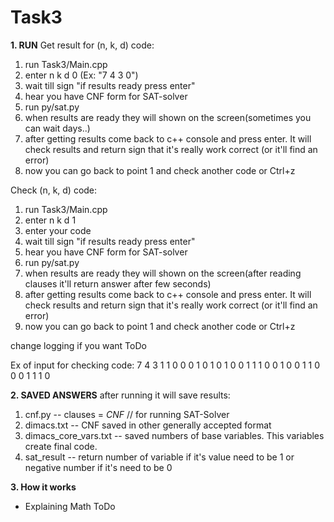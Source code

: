 # Task3

**1. RUN**
Get result for (n, k, d) code:
1. run Task3/Main.cpp
2. enter n k d 0 (Ex: "7 4 3 0")
3. wait till sign "if results ready press enter"
4. hear you have CNF form for SAT-solver
5. run py/sat.py
6. when results are ready they will shown on the screen(sometimes you can wait days..)
7. after getting results come back to c++ console and press enter. It will check results and return sign that it's really work correct (or it'll find an error)
8. now you can go back to point 1 and check another code or Ctrl+z

Check (n, k, d) code:
1. run Task3/Main.cpp
2. enter n k d 1
3. enter your code
4. wait till sign "if results ready press enter"
5. hear you have CNF form for SAT-solver
6. run py/sat.py
7. when results are ready they will shown on the screen(after reading clauses it'll return answer after few seconds)
8. after getting results come back to c++ console and press enter. It will check results and return sign that it's really work correct (or it'll find an error)
9. now you can go back to point 1 and check another code or Ctrl+z

change logging if you want
ToDo

Ex of input for checking code:
7 4 3 1
1 0 0 0 1 0 1 
0 1 0 0 1 1 1 
0 0 1 0 0 1 1 
0 0 0 1 1 1 0 

**2. SAVED ANSWERS**
after running it will save results:
1. cnf.py -- clauses = *CNF* // for running SAT-Solver
2. dimacs.txt -- CNF saved in other generally accepted format
3. dimacs_core_vars.txt -- saved numbers of base variables. This variables create final code.
4. sat_result -- return number of variable if it's value need to be 1 or negative number if it's need to be 0

**3. How it works**
* Explaining Math ToDo
